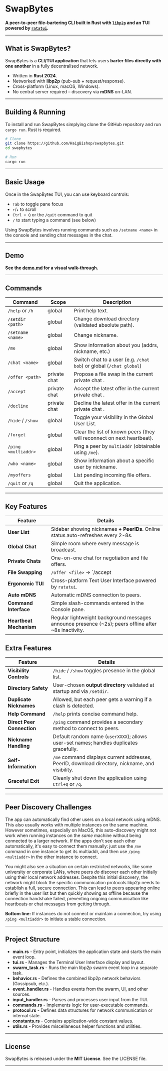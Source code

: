 # SwapBytes 

**A peer-to-peer file-bartering CLI built in Rust with [`libp2p`](https://libp2p.io) and an TUI powered by [`ratatui`](https://github.com/ratatui-org/ratatui).**


---

## What is SwapBytes?

SwapBytes is a **CLI/TUI application** that lets users **barter files directly with one another** in a fully decentralised network.  

- Written in **Rust 2024**.
- Networked with **libp2p** (pub-sub + request/response).
- Cross-platform (Linux, macOS, Windows).
- No central server required – discovery via **mDNS** on-LAN.


---

## Building & Running

To install and run SwapBytes  simplying clone the GitHub repository and run `cargo run`. Rust is required.

```bash
# Clone
git clone https://github.com/HaigBishop/swapbytes.git
cd swapbytes

# Run
cargo run
```

---

## Basic Usage

Once in the SwapBytes TUI, you can use keyboard controls:

-  `Tab` to toggle pane focus
- `↑`/`↓` to scroll
- `Ctrl + Q` or the `/quit` command to quit 
- `/` to start typing a command (see below)

Using SwapBytes involves running commands such as `/setname <name>` in the console and sending chat messages in the chat. 

---

## Demo

**See the [demo.md](demo.md) for a visual walk-through.**

---

## Commands

| Command             | Scope        | Description                                                  |
| ------------------- | ------------ | ------------------------------------------------------------ |
| `/help` or `/h`     | global       | Print help text.                                             |
| `/setdir <path>`    | global       | Change download directory (validated absolute path).         |
| `/setname <name>`   | global       | Change nickname.                                             |
| `/me`               | global       | Show information about you (addrs, nickname, etc.)           |
| `/chat <name>`      | global       | Switch chat to a user (e.g. `/chat bob`) or global (`/chat global`) |
| `/offer <path>`     | private chat | Propose a file swap in the current private chat .            |
| `/accept`           | private chat | Accept the latest offer in the current private chat .        |
| `/decline`          | private chat | Decline the latest offer in the current private chat .       |
| `/hide` / `/show`   | global       | Toggle your visibility in the Global User List.              |
| `/forget`           | global       | Clear the list of known peers (they will reconnect on next heartbeat). |
| `/ping <multiaddr>` | global       | Ping a peer by `multiaddr` (obtainable using `/me`).         |
| `/who <name>`       | global       | Show information about a specific user by nickname.          |
| `/myoffers`         | global       | List pending incoming file offers.                           |
| `/quit` or `/q`     | global       | Quit the application.                                        |

---

## Key Features

| Feature | Details |
|----------|---------|
| **User List** | Sidebar showing nicknames **+ PeerIDs**. Online status auto-refreshes every 2-8s. |
| **Global Chat** | Simple room where every message is broadcast. |
| **Private Chats** | One-on-one chat for negotiation and file offers. |
| **File Swapping** | `/offer <file>` → `/accept | /decline` → direct transfer. |
| **Ergonomic TUI** | Cross-platform Text User Interface powered by `ratatui`. |
| **Auto mDNS** | Automatic mDNS connection to peers. |
| **Command Interface** | Simple slash-commands entered in the Console pane. |
| **Heartbeat Mechanism** | Regular lightweight background messages announce presence (~2s); peers offline after ~8s inactivity. |

## Extra Features

| Feature | Details |
|----------|---------|
| **Visibility Controls** | `/hide` / `/show` toggles presence in the global list. |
| **Directory Safety** | User-chosen **output directory** validated at startup and via `/setdir`. |
| **Duplicate Nicknames** | Allowed, but each peer gets a warning if a clash is detected. |
| **Help Command** | `/help` prints concise command help. |
| **Direct Peer Connection** | `/ping` command provides a secondary method to connect to peers. |
| **Nickname Handling** | Default random name (`userXXXX`); allows user-set names; handles duplicates gracefully. |
| **Self-Information** | `/me` command displays current addresses, PeerID, download directory, nickname, and visibility. |
| **Graceful Exit** | Cleanly shut down the application using `Ctrl+Q` or `/q`. |

---

## Peer Discovery Challenges

The app can automatically find other users on a local network using mDNS. This also usually works with multiple instances on the same machine. However sometimes, especially on MacOS, this auto-discovery might not work when running instances on the *same* machine without being connected to a larger network. If the apps don't see each other automatically, it's easy to connect them manually: just use the `/me` command in one instance to get its multiaddr, and then use `/ping <multiaddr>` in the other instance to connect. 

You might also see a situation on certain restricted networks, like some university or corporate LANs, where peers *do* discover each other initially using their local network addresses. Despite this initial discovery, the network might block the specific communication protocols libp2p needs to establish a full, secure connection. This can lead to peers appearing online briefly in the user list but then quickly showing as offline because the connection handshake failed, preventing ongoing communication like heartbeats or chat messages from getting through.

**Bottom line:** If instances do not connect or maintain a connection, try using `/ping <multiaddr>`  to initiate a stable connection.

---

## Project Structure
 * **main.rs** - Entry point, initializes the application state and starts the main event loop.
 * **tui.rs** - Manages the Terminal User Interface display and layout.
 * **swarm_task.rs** - Runs the main libp2p swarm event loop in a separate task.
 * **behavior.rs** - Defines the combined libp2p network behaviors (Gossipsub, etc.).
 * **event_handler.rs** - Handles events from the swarm, UI, and other sources.
 * **input_handler.rs** - Parses and processes user input from the TUI.
 * **commands.rs** - Implements logic for user-executable commands.
 * **protocol.rs** - Defines data structures for network communication or internal state.
 * **constants.rs** - Contains application-wide constant values.
 * **utils.rs** - Provides miscellaneous helper functions and utilities.

---

## License

SwapBytes is released under the **MIT License**. See the LICENSE file.

---

